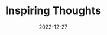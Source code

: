 ---
slug: thought-for-the-day
title: "Inspiring Thoughts"
date: 2022-12-27
excerpt: 'The fish in the water is silent the animal on the earth is noisy the bird in the air is singing but man has in him the silence ofthe sea the noise of the earth and the music of the air.'
tags: [Inspiration, Motivation, Quotes, Thoughts]
---